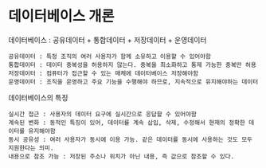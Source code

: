 # 데이터베이스 개론

데이터베이스 : 공유데이터 + 통합데이터 + 저장데이터 + 운영데이터

    공유데이터 : 특정 조직의 여러 사용자가 함께 소유하고 이용할 수 있어야함
    통합데이터 : 데이터 중복성을 허용하지 않는다. 중복을 최소화하고 통제 가능한 중복만 허용
    저장데이터 : 컴퓨터가 접근할 수 있는 매체에 데이터베이스 저장해야함
    운영데이터 : 조직을 운영하고 주요 기능을 수행해야 하므로, 지속적으로 유지해야하는 데이터


데이터베이스의 특징

    실시간 접근 : 사용자의 데이터 요구에 실시간으로 응답할 수 있어야함
    계속된 변화 : 동적인 특징이 있어, 데이터를 계속 삽입, 삭제, 수정해서 현재의 정확한 데이터를 유지해야함
    동시 공유성 : 여러 사용자가 동시에 이용 가능. 같은 데이터를 동시에 사용하는 것도 모두 지원한다는 의미.
    내용으로 참조 가능 : 저장된 주소나 위치가 아닌 내용, 즉 값으로 참조할 수 있다.
    
    
